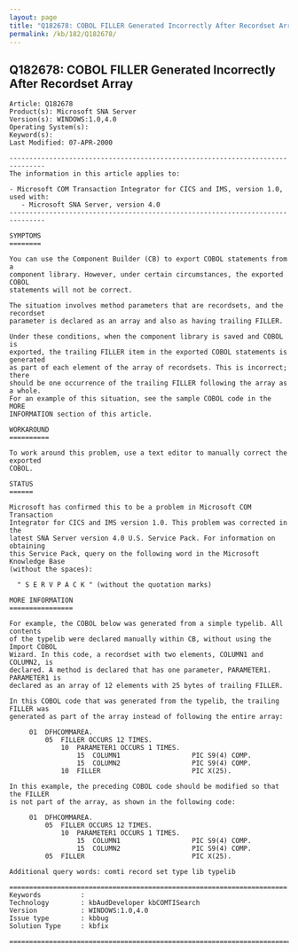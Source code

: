 ```yaml
---
layout: page
title: "Q182678: COBOL FILLER Generated Incorrectly After Recordset Array"
permalink: /kb/182/Q182678/
---
```


## Q182678: COBOL FILLER Generated Incorrectly After Recordset Array

	Article: Q182678
	Product(s): Microsoft SNA Server
	Version(s): WINDOWS:1.0,4.0
	Operating System(s): 
	Keyword(s): 
	Last Modified: 07-APR-2000
	
	-------------------------------------------------------------------------------
	The information in this article applies to:
	
	- Microsoft COM Transaction Integrator for CICS and IMS, version 1.0, used with:
	   - Microsoft SNA Server, version 4.0 
	-------------------------------------------------------------------------------
	
	SYMPTOMS
	========
	
	You can use the Component Builder (CB) to export COBOL statements from a
	component library. However, under certain circumstances, the exported COBOL
	statements will not be correct.
	
	The situation involves method parameters that are recordsets, and the recordset
	parameter is declared as an array and also as having trailing FILLER.
	
	Under these conditions, when the component library is saved and COBOL is
	exported, the trailing FILLER item in the exported COBOL statements is generated
	as part of each element of the array of recordsets. This is incorrect; there
	should be one occurrence of the trailing FILLER following the array as a whole.
	For an example of this situation, see the sample COBOL code in the MORE
	INFORMATION section of this article.
	
	WORKAROUND
	==========
	
	To work around this problem, use a text editor to manually correct the exported
	COBOL.
	
	STATUS
	======
	
	Microsoft has confirmed this to be a problem in Microsoft COM Transaction
	Integrator for CICS and IMS version 1.0. This problem was corrected in the
	latest SNA Server version 4.0 U.S. Service Pack. For information on obtaining
	this Service Pack, query on the following word in the Microsoft Knowledge Base
	(without the spaces):
	
	  " S E R V P A C K " (without the quotation marks)
	
	MORE INFORMATION
	================
	
	For example, the COBOL below was generated from a simple typelib. All contents
	of the typelib were declared manually within CB, without using the Import COBOL
	Wizard. In this code, a recordset with two elements, COLUMN1 and COLUMN2, is
	declared. A method is declared that has one parameter, PARAMETER1. PARAMETER1 is
	declared as an array of 12 elements with 25 bytes of trailing FILLER.
	
	In this COBOL code that was generated from the typelib, the trailing FILLER was
	generated as part of the array instead of following the entire array:
	
	     01  DFHCOMMAREA.
	         05  FILLER OCCURS 12 TIMES.
	             10  PARAMETER1 OCCURS 1 TIMES.
	                 15  COLUMN1                  PIC S9(4) COMP.
	                 15  COLUMN2                  PIC S9(4) COMP.
	             10  FILLER                       PIC X(25).
	
	In this example, the preceding COBOL code should be modified so that the FILLER
	is not part of the array, as shown in the following code:
	
	     01  DFHCOMMAREA.
	         05  FILLER OCCURS 12 TIMES.
	             10  PARAMETER1 OCCURS 1 TIMES.
	                 15  COLUMN1                  PIC S9(4) COMP.
	                 15  COLUMN2                  PIC S9(4) COMP.
	         05  FILLER                           PIC X(25).
	
	Additional query words: comti record set type lib typelib
	
	======================================================================
	Keywords          :  
	Technology        : kbAudDeveloper kbCOMTISearch
	Version           : WINDOWS:1.0,4.0
	Issue type        : kbbug
	Solution Type     : kbfix
	
	=============================================================================
	
